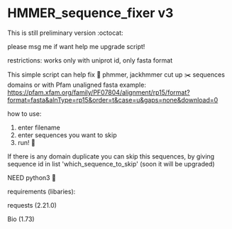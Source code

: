 # HMMER_sequence_fixer v3 
This is still preliminary version :octocat:

please msg me if want help me upgrade script!

restrictions: works only with uniprot id, only fasta format

This simple script can help fix  :construction_worker: phmmer, jackhmmer cut up  :scissors: sequences domains or with Pfam unaligned fasta 
example: https://pfam.xfam.org/family/PF07804/alignment/rp15/format?format=fasta&alnType=rp15&order=t&case=u&gaps=none&download=0

how to use: 
1. enter filename
2. enter sequences you want to skip
3. run! :running:

If there is any domain duplicate you can skip this sequences, by giving sequence id in list 'which_sequence_to_skip' 
(soon it will be upgraded)

NEED python3 :snake:

requirements (libaries):

requests (2.21.0)

Bio (1.73)
